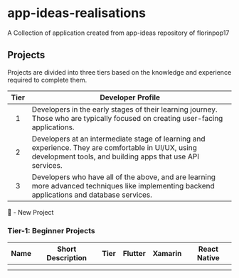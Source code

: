# app-ideas-realisations
A Collection of application created from app-ideas repository of florinpop17

## Projects

Projects are divided into three tiers based on the knowledge and experience
required to complete them.

| Tier | Developer Profile                                                                                                                                                |
| :--: | ---------------------------------------------------------------------------------------------------------------------------------------------------------------- |
|  1   | Developers in the early stages of their learning journey. Those who are typically focused on creating user-facing applications.                                  |
|  2   | Developers at an intermediate stage of learning and experience. They are comfortable in UI/UX, using development tools, and building apps that use API services. |
|  3   | Developers who have all of the above, and are learning more advanced techniques like implementing backend applications and database services.                    |

🌟 - New Project

### Tier-1: Beginner Projects


| Name | Short Description | Tier | Flutter| Xamarin | React Native |
| ------------ | ------------ | ------------ | ------------ | ------------ | ------------ |
|   |   |   |   |   |   |
|   |   |   |   |   |   |
